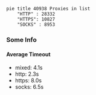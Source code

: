 
```mermaid
pie title 40938 Proxies in list
    "HTTP" : 28332
    "HTTPS": 10827
    "SOCKS" : 8953
```

### Some Info
#### Average Timeout

- mixed: 4.1s
- http: 2.3s
- https: 8.0s
- socks: 6.5s